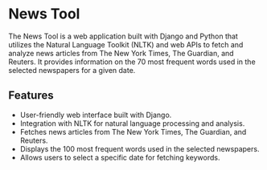 # News Tool

The News Tool is a web application built with Django and Python that utilizes the Natural Language Toolkit (NLTK) and web APIs to fetch and analyze news articles from The New York Times, The Guardian, and Reuters. It provides information on the 70 most frequent words used in the selected newspapers for a given date.

## Features

- User-friendly web interface built with Django.
- Integration with NLTK for natural language processing and analysis.
- Fetches news articles from The New York Times, The Guardian, and Reuters.
- Displays the 100 most frequent words used in the selected newspapers.
- Allows users to select a specific date for fetching keywords.
